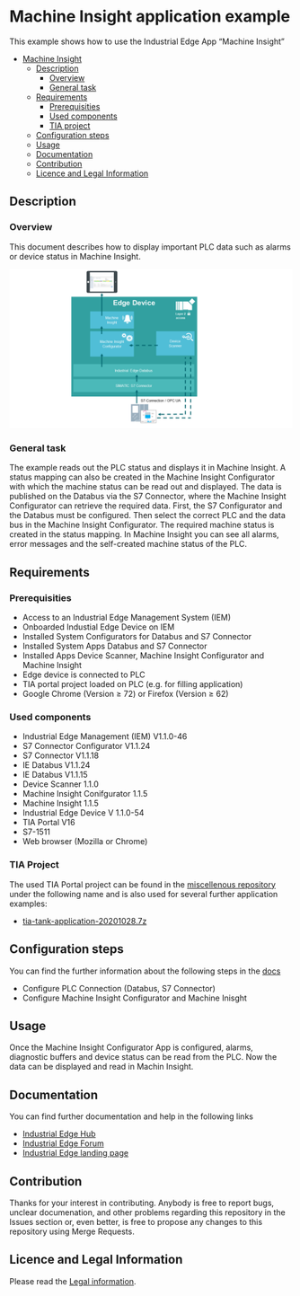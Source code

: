 # Machine Insight application example

This example shows how to use the Industrial Edge App “Machine Insight” 

- [Machine Insight](#machine-insight)
  - [Description](#description)
    - [Overview](#overview)
    - [General task](#general-task)
  - [Requirements](#requirements)
    - [Prerequisities](#prerequisities)
    - [Used components](#used-components)
    - [TIA project](#tia-project)
  - [Configuration steps](#configuration-steps)
  - [Usage](#usage)
  - [Documentation](#documentation)
  - [Contribution](#contribution)
  - [Licence and Legal Information](#licence-and-legal-information)


## Description

### Overview

This document describes how to display important PLC data such as alarms or device status in Machine Insight.

![overview](docs/graphics/Overview.PNG)

### General task

The example reads out the PLC status and displays it in Machine Insight. 
A status mapping can also be created in the Machine Insight Configurator with which the machine status can be read out and displayed. 
The data is published on the Databus via the S7 Connector, where the Machine Insight Configurator can retrieve the required data. 
First, the S7 Configurator and the Databus must be configured. Then select the correct PLC and the data bus in the Machine Insight Configurator. 
The required machine status is created in the status mapping. 
In Machine Insight you can see all alarms, error messages and the self-created machine status of the PLC. 

## Requirements

###  Prerequisities

- Access to an Industrial Edge Management System (IEM)
- Onboarded Industial Edge Device on IEM
- Installed System Configurators for Databus and S7 Connector
- Installed System Apps Databus and S7 Connector
- Installed Apps Device Scanner, Machine Insight Configurator and Machine Insight
- Edge device is connected to PLC
- TIA portal project loaded on PLC (e.g. for filling application)
- Google Chrome (Version ≥ 72) or Firefox (Version ≥ 62)

### Used components

- Industrial Edge Management (IEM) V1.1.0-46
- S7 Connector Configurator V1.1.24
- S7 Connector V1.1.18
- IE Databus V1.1.24
- IE Databus V1.1.15
- Device Scanner 1.1.0
- Machine Insight Conifgurator 1.1.5
- Machine Insight 1.1.5
- Industrial Edge Device V 1.1.0-54
- TIA Portal V16
- S7-1511
- Web browser (Mozilla or Chrome)


### TIA Project

The used TIA Portal project can be found in the [miscellenous repository](https://github.com/industrial-edge/miscellenous) under the following name and is also used for several further application examples:

- [tia-tank-application-20201028.7z](https://github.com/industrial-edge/miscellenous/blob/main/tia-tank-application-20201028.7z)

## Configuration steps

You can find the further information about the following steps in the [docs](docs/Installation.md)
- Configure PLC Connection (Databus, S7 Connector)
- Configure Machine Insight Configurator and Machine Inisght

## Usage

Once the Machine Insight Configurator App is configured, alarms, diagnostic buffers and device status can be read from the PLC. 
Now the data can be displayed and read in Machin Insight.

## Documentation

You can find further documentation and help in the following links
  - [Industrial Edge Hub](https://iehub.eu1.edge.siemens.cloud/#/documentation)
  - [Industrial Edge Forum](https://www.siemens.com/industrial-edge-forum)
  - [Industrial Edge landing page](https://new.siemens.com/global/en/products/automation/topic-areas/industrial-edge/simatic-edge.html)
  
## Contribution

Thanks for your interest in contributing. Anybody is free to report bugs, unclear documenation, and other problems regarding this repository in the Issues section or, even better, is free to propose any changes to this repository using Merge Requests.

## Licence and Legal Information

Please read the [Legal information](LICENSE.md).

